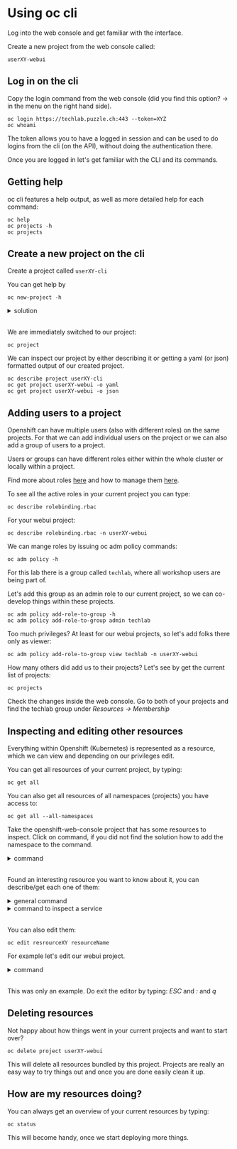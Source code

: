 # Using oc cli

Log into the web console and get familiar with the interface.

Create a new project from the web console called:

    userXY-webui

## Log in on the cli

Copy the login command from the web console (did you find this option? -> in the menu on the right hand side).

    oc login https://techlab.puzzle.ch:443 --token=XYZ
    oc whoami

The token allows you to have a logged in session and can be used to do logins from the cli (on the API), without doing the authentication there.

Once you are logged in let's get familiar with the CLI and its commands.

## Getting help

oc cli features a help output, as well as more detailed help for each command:

    oc help
    oc projects -h
    oc projects

## Create a new project on the cli

Create a project called `userXY-cli`

You can get help by

    oc new-project -h

<details><summary>solution</summary>oc new-project userXY-cli</details><br/>

We are immediately switched to our project:

    oc project

We can inspect our project by either describing it or getting a yaml (or json) formatted output of our created project.

    oc describe project userXY-cli
    oc get project userXY-webui -o yaml
    oc get project userXY-webui -o json

## Adding users to a project

Openshift can have multiple users (also with different roles) on the same projects. For that we can add individual users on the project or we can also add a group of users to a project.

Users or groups can have different roles either within the whole cluster or locally within a project.

Find more about roles [here](https://docs.openshift.com/container-platform/3.11/architecture/additional_concepts/authorization.html#roles) and how to manage them [here](https://docs.openshift.com/container-platform/3.11/admin_guide/manage_rbac.html).

To see all the active roles in your current project you can type:

    oc describe rolebinding.rbac

For your webui project:

    oc describe rolebinding.rbac -n userXY-webui

We can mange roles by issuing oc adm policy commands:

    oc adm policy -h

For this lab there is a group called `techlab`, where all workshop users are being part of.

Let's add this group as an admin role to our current project, so we can co-develop things within these projects.

    oc adm policy add-role-to-group -h
    oc adm policy add-role-to-group admin techlab

Too much privileges? At least for our webui projects, so let's add folks there only as viewer:

    oc adm policy add-role-to-group view techlab -n userXY-webui

How many others did add us to their projects? Let's see by get the current list of projects:

    oc projects

Check the changes inside the web console. Go to both of your projects and find the techlab group under *Resources -> Membership*

## Inspecting and editing other resources

Everything within Openshift (Kubernetes) is represented as a resource, which we can view and depending on our privileges edit.

You can get all resources of your current project, by typing:

    oc get all

You can also get all resources of all namespaces (projects) you have access to:

    oc get all --all-namespaces

Take the openshift-web-console project that has some resources to inspect.
Click on command, if you did not find the solution how to add the namespace to the command.

<details><summary>command</summary>oc get all -n openshift-web-console</details><br/>

Found an interesting resource you want to know about it, you can describe/get each one of them:

<details><summary>general command</summary>oc describe resrourceXY resourceName -n openshift-web-console</details>
<details><summary>command to inspect a service</summary>oc describe service webconsole -n openshift-web-console</details><br/>

You can also edit them:

    oc edit resrourceXY resourceName

For example let's edit our webui project.
<details><summary>command</summary>oc edit project userXY-webui</details><br/>

This was only an example. Do exit the editor by typing: *ESC* and *:* and *q*

## Deleting resources

Not happy about how things went in your current projects and want to start over?

    oc delete project userXY-webui

This will delete all resources bundled by this project. Projects are really an easy way to try things out and once you are done easily clean it up.

## How are my resources doing?

You can always get an overview of your current resources by typing:

    oc status

This will become handy, once we start deploying more things.
